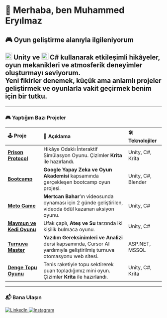 # 👋 Merhaba, ben Muhammed Eryılmaz

<h2 align="left">🎮 <b>Oyun geliştirme</b> alanıyla ilgileniyorum<br>

<img src="https://skillicons.dev/icons?i=unity" width="22"/> <b>Unity</b> ve 
<img src="https://skillicons.dev/icons?i=cs" width="22"/> <b>C#</b> kullanarak etkileşimli hikâyeler, oyun mekanikleri ve atmosferik deneyimler oluşturmayı seviyorum.<br>
Yeni fikirler denemek, küçük ama anlamlı projeler geliştirmek ve oyunlarla vakit geçirmek benim için bir tutku.
</h2>

---

### 🎮 Yaptığım Bazı Projeler

| 🕹️ Proje | 🧩 Açıklama | 🛠️ Teknolojiler |
|:--|:--|:--|
| [**Prison Protocol**](https://github.com/MuhEry/Prison-Protocol) | Hikâye Odaklı İnteraktif Simülasyon Oyunu. Çizimler **Krita** ile hazırlandı. | Unity, C#, Krita |
| [**Bootcamp**](https://github.com/MuhEry/Bootcamp) | **Google Yapay Zeka ve Oyun Akademisi** kapsamında gerçekleşen bootcamp oyun projesi. | Unity, C#, Blender |
| [**Meto Game**](https://github.com/MuhEry/Meto-Game) | **Mertcan Bahar**’ın videosunda oynaması için 2 günde geliştirilen, videoda ödül kazanan aksiyon oyunu. | Unity, C# |
| [**Maymun ve Kedi Oyunu**](https://github.com/MuhEry/Maymun-ve-Kedi-Oyunu) | Ufak çaplı, **Ateş ve Su** tarzında iki kişilik bulmaca oyunu. | Unity, C# |
| [**Turnuva Master**](https://github.com/MuhEry/Turnuva-Master) | **Yazılım Gereksinimleri ve Analizi** dersi kapsamında, Cursor AI yardımıyla geliştirilmiş turnuva otomasyonu web sitesi. | ASP.NET, MSSQL |
| [**Denge Topu Oyunu**](https://github.com/MuhEry/Denge-Topu-Oyunu) | Tenis raketiyle topu sektirerek puan topladığımız mini oyun. Çizimler **Krita** ile hazırlandı. | Unity, C#, Krita |

---
### 📬 Bana Ulaşın

<p align="left">
  <a href="https://www.linkedin.com/in/muhammederyilmaz/" target="_blank">
    <img src="https://img.shields.io/badge/LinkedIn-0077b5?style=for-the-badge&logo=linkedin&logoColor=white" alt="LinkedIn"/>
  </a>
  <a href="https://www.instagram.com/muhery22/" target="_blank">
    <img src="https://img.shields.io/badge/Instagram-E4405F?style=for-the-badge&logo=instagram&logoColor=white" alt="Instagram"/>
  </a>
</p>

